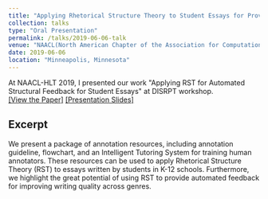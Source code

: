 ```yaml
---
title: "Applying Rhetorical Structure Theory to Student Essays for Providing Automated Writing Feedback"
collection: talks
type: "Oral Presentation"
permalink: /talks/2019-06-06-talk
venue: "NAACL(North American Chapter of the Association for Computational Linguistics)"
date: 2019-06-06
location: "Minneapolis, Minnesota"
---
```

At NAACL-HLT 2019, I presented our work "Applying RST for Automated Structural Feedback for Student Essays" at DISRPT workshop.  
[[View the Paper]](http://kexin-yang.github.io/files/NAACL2019Paper.pdf) [[Presentation Slides]](http://kexin-yang.github.io/files/slides_NAACL_ppt_0603.pdf)
## Excerpt
We present a package of annotation resources, including annotation guideline, flowchart, and an Intelligent Tutoring System for training human annotators. These resources can be used to apply Rhetorical Structure Theory (RST) to essays written by students in K-12 schools. Furthermore, we highlight the great potential of using RST to provide automated feedback for improving writing quality across genres.
